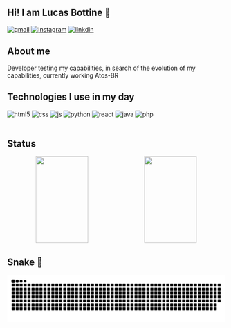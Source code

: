 ## Hi! I am Lucas Bottine 👋

[![gmail](https://img.shields.io/badge/Gmail-D14836?style=for-the-badge&logo=gmail&logoColor=white)](mailto:lucasbottine7@gmail.com)
[![Instagram](https://img.shields.io/badge/Instagram-E4405F?style=for-the-badge&logo=instagram&logoColor=white)](https://instagram.com/sapo_pidao?igshid=ZDdkNTZiNTM=)
[![linkdin](https://img.shields.io/badge/LinkedIn-0A66C2.svg?style=for-the-badge&logo=LinkedIn&logoColor=white)](https://www.linkedin.com/in/lucas-bottine)

## About me

<div>
<p>Developer testing my capabilities, in search of the evolution of my capabilities, currently working Atos-BR</p>

## Technologies I use in my day

  <div style="display: inline_block">
  <img align="center" alt="html5" src="https://img.shields.io/badge/HTML5-E34F26?style=for-the-badge&logo=html5&logoColor=white" />
  <img align="center" alt="css" src="https://img.shields.io/badge/CSS3-1572B6?style=for-the-badge&logo=css3&logoColor=white" />
  <img align="center" alt="js" src="https://img.shields.io/badge/JavaScript-F7DF1E?style=for-the-badge&logo=javascript&logoColor=black" />
  <img align="center" alt="python" src="https://img.shields.io/badge/Python-14354C?style=for-the-badge&logo=python&logoColor=white" />
  <img align="center" alt="react" src="https://img.shields.io/badge/React-20232A?style=for-the-badge&logo=react&logoColor=61DAFB" />
  <img align="center" alt="java" src="https://img.shields.io/badge/Java-ED8B00?style=for-the-badge&logo=openjdk&logoColor=white" />
  <img align="center" alt="php" src="https://img.shields.io/badge/PHP-777BB4?style=for-the-badge&logo=php&logoColor=white" />
  
  </div><br/>
</div>

## Status

<div align="center" >
<img width="49%" height="200px" src="https://github-readme-stats.vercel.app/api?username=Srbottine&show_icons=true&theme=great-gatsby&include_all_commits=true&count_private=true"/>

<img width="49%" height="200px" src="https://github-readme-stats.vercel.app/api/top-langs/?username=Srbottine&layout=compact&langs_count=16&theme=great-gatsby"/>
</div>
  
## Snake 🐍

![snake gif](https://github.com/Srbottine/Srbottine/blob/output/github-contribution-grid-snake.svg)
